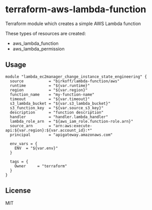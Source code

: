# terraform-aws-lambda-function
Terraform module which creates a simple AWS Lambda function 

These types of resources are created:
- aws_lambda_function
- aws_lambda_permission


Usage
-------
````
module "lambda_ec2manager_change_instance_state_engineering" {
  source           = "birkoff/lambda-function/aws"
  runtime          = "${var.runtime}"
  region           = "${var.region}"
  function_name    = "my-function-name"
  timeout          = "${var.timeout}"
  s3_lambda_bucket = "${var.s3_lambda_bucket}"
  s3_function_key  = "${var.source_s3_key}"
  description      = "function description"
  handler          = "handler.lambda_handler"
  lambda_role_arn  = "${aws_iam_role.function-role.arn}"
  source_arn       = "arn:aws:execute-api:${var.region}:${var.account_id}:*"
  principal        = "apigateway.amazonaws.com"

  env_vars = {
    ENV  = "${var.env}"
  }

  tags = {
    Owner     = "terraform"
  }
}
````

License
-------
MIT
